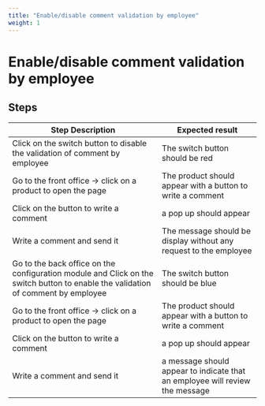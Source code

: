 ```yaml
---
title: "Enable/disable comment validation by employee"
weight: 1
---
```


# Enable/disable comment validation by employee
## Steps
| Step Description | Expected result |
| ----- | ----- |
| Click on the switch button to disable the validation of comment by employee | The switch button should be red |
| Go to the front office -> click on a product to open the page | The product should appear with a button to write a comment |
| Click on the button to write a comment | a pop up should appear |
| Write a comment and send it | The message should be display without any request to the employee |
| Go to the back office on the configuration module and Click on the switch button to enable the validation of comment by employee | The switch button should be blue |
| Go to the front office -> click on a product to open the page | The product should appear with a button to write a comment |
| Click on the button to write a comment | a pop up should appear |
| Write a comment and send it | a message should appear to indicate that an employee will review the message |
